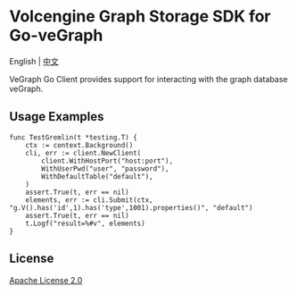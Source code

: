 # Volcengine Graph Storage SDK for Go-veGraph

English | [中文](README_cn.md)

VeGraph Go Client provides support for interacting with the graph database veGraph.

## Usage Examples

```
func TestGremlin(t *testing.T) {
    ctx := context.Background()
    cli, err := client.NewClient(
        client.WithHostPort("host:port"),
        WithUserPwd("user", "password"),
        WithDefaultTable("default"),
    )
    assert.True(t, err == nil)
    elements, err := cli.Submit(ctx, "g.V().has('id',1).has('type',1001).properties()", "default")
    assert.True(t, err == nil)
    t.Logf("result=%#v", elements)
}

```

## License
[Apache License 2.0](../LICENSE)

